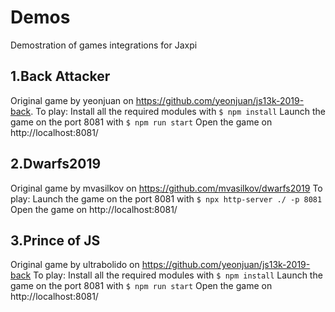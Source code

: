 # Demos
Demostration of games integrations for Jaxpi

## 1.Back Attacker
Original game by yeonjuan on https://github.com/yeonjuan/js13k-2019-back.
To play:
Install all the required modules with `$ npm install`
Launch the game on the port 8081 with `$ npm run start`
Open the game on http://localhost:8081/

## 2.Dwarfs2019
Original game by mvasilkov on https://github.com/mvasilkov/dwarfs2019
To play:
Launch the game on the port 8081 with `$ npx http-server ./ -p 8081`
Open the game on http://localhost:8081/

## 3.Prince of JS
Original game by ultrabolido on https://github.com/yeonjuan/js13k-2019-back
To play:
Install all the required modules with `$ npm install`
Launch the game on the port 8081 with `$ npm run start`
Open the game on http://localhost:8081/
